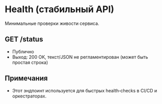 # Health (стабильный API)

Минимальные проверки живости сервиса.

## GET /status

- Публично
- Выход: 200 OK, текст/JSON не регламентирован (может быть простая строка)

## Примечания

- Этот эндпоинт используется для быстрых health‑checks в CI/CD и оркестраторах.
